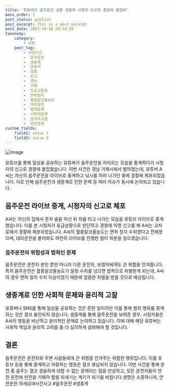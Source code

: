 ```yaml
---
title: '유튜버가 음주운전 실황 생중계 시청자 신고로 경찰에 붙잡혀'
menu_order: 1
post_status: publish
post_excerpt: This is a post excerpt
post_date: 2023-10-20 20:14:59
taxonomy:
    category:
        - 사회
    post_tag:
        - 사건사고
        -  음주운전
        -  생중계
        -  유튜버
        -  경찰
        -  신고
        -  경남
        -  거제
        -  도로교통법
        -  면허정지
        -  혈중알코올농도
        -  대리운전
        -  법적문제
        -  사회적문제
        -  윤리적고찰
        -  안전운전
custom_fields:
    field1: value 1
    field2: value 2
---
```


![Image](https://imgnews.pstatic.net/image/660/2024/02/06/0000055041_001_20240206095403451.jpg?type=w647)


유튜브를 통해 일상을 공유하는 유튜버가 음주운전을 저지르는 모습을 중계하다가 시청자의 신고로 경찰에 붙잡혔습니다. 이번 사건은 경남 거제시에서 벌어졌는데, 유튜버 A씨는 자신의 음주운전을 라이브로 중계하고 낚시를 하러 나가던 중에 경찰에 체포되었습니다. 이로 인해 음주운전과 생중계로 인한 문제 등 여러 이슈가 동시에 논의되고 있습니다.

## 음주운전 라이브 중계, 시청자의 신고로 체포
A씨는 자신의 집에서 혼자 술을 마신 뒤 차를 타고 나가는 모습을 유튜브 라이브로 중계했습니다. 이를 본 시청자가 응급상황으로 판단하고 경찰에 익명 신고를 해 A씨는 교차로에서 경찰에 체포되었습니다. A씨의 혈중알코올농도는 면허 정지 수치였다고 전해졌으며, 대리운전을 불러와도 여전히 라이브를 진행한 점이 파문을 일으켰습니다.

### 음주운전의 위험성과 법적인 문제
음주운전은 운전자 본인 뿐만 아니라 다른 운전자, 보행자에게도 큰 위험을 안겨줍니다. 특히 음주운전은 혈중알코올농도가 일정 수치를 넘으면 법적으로 처벌받게 되는데, A씨의 경우 면허 정지 수치 이상이었기 때문에 엄중한 처벌을 받을 것으로 예상됩니다.

## 생중계로 인한 사회적 문제와 윤리적 고찰
유튜버나 SNS를 통해 일상을 공유하는 것은 흔한 일이지만 이를 통해 범죄 행위를 중계하는 것은 결코 용인되지 않습니다. 생중계를 통해 음주운전을 보여준 경우, 시청자들은 A씨의 행동을 비난하고 윤리적인 문제로 논의하고 있습니다. 이에 대해 해당 유튜버는 사회적 책임과 윤리적 고려를 좀 더 심각하게 살펴봐야 할 것입니다.

## 결론
음주운전은 운전자와 주변 사람들에게 큰 위험을 안겨주는 위험한 행위입니다. 이를 유튜브 등을 통해 중계하고 자랑하는 행동은 결코 용납되지 않습니다. 이번 사건을 통해 운전 중 음주는 결코 경솔하게 대할 수 없는 문제라는 점을 반성하고, 모든 운전자들이 안전 운전에 만전을 기해야 함을 되새기는 계기가 되기를 바랍니다.생명은 소중하니까, 안전운전 하세요!#사건사고 #음주운전 #생중계
